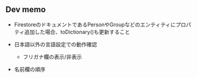 ## Dev memo

* FirestoreのドキュメントであるPersonやGroupなどのエンティティにプロパティ追加した場合、toDictionary()も更新すること

* 日本語以外の言語設定での動作確認

  * フリガナ欄の表示/非表示
* 名前欄の順序
